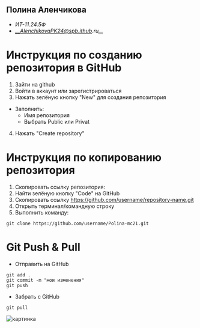 ## Полина Аленчикова
- _ИТ-11.24.5Ф_
- *__AlenchikovaPK24@spb.ithub.ru__*

# Инструкция по созданию репозитория в GitHub
1. Зайти на github
2. Войти в аккаунт или зарегистрироваться
3. Нажать зелёную кнопку "New" для создания репозитория
- Заполнить:
  - Имя репозитория
  - Выбрать Public или Privat
4. Нажать "Create repository"

# Инструкция по копированию репозитория 
1. Скопировать ссылку репозитория:
2. Найти зелёную кнопку "Code" на GitHub
3. Скопировать ссылку https://github.com/username/repository-name.git
4. Открыть терминал/командную строку
5. Выполнить команду:
```
git clone https://github.com/username/Polina-mc21.git
```

# Git Push & Pull
- Отправить на GitHub
```
git add .
git commit -m "мои изменения"
git push
```
- Забрать с GitHub
```
git pull
```
![картинка](<img width="1920" height="1080" alt="image" src="https://github.com/user-attachments/assets/76203f1e-b1a3-4df2-a511-cc97e53d00e6" />)
